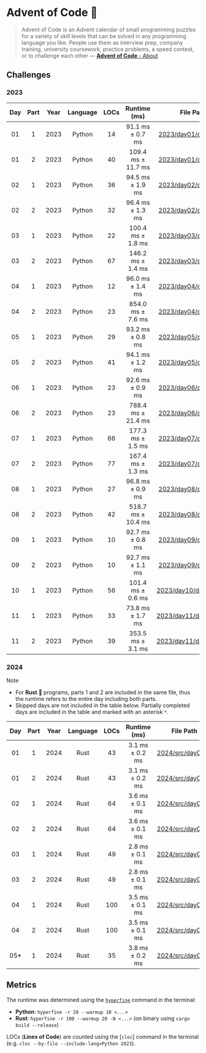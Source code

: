 # Advent of Code 🎄

> Advent of Code is an Advent calendar of small programming puzzles for a variety of skill levels that can be solved in any programming language you like. People use them as interview prep, company training, university coursework, practice problems, a speed contest, or to challenge each other — [**Advent of Code** - About](https://adventofcode.com/2024/about)

## Challenges

### 2023

| **Day** | **Part** | **Year** | **Language** | **LOCs** |  **Runtime (ms)**  |                  **File Path**                 |
|:-------:|:--------:|:--------:|:------------:|:--------:|:------------------:|:----------------------------------------------:|
| 01      | 1        | 2023     | Python       | 14       | 91.1 ms ± 0.7 ms   | [2023/day01/day1_1.py](2023/day01/day1_1.py)   |
| 01      | 2        | 2023     | Python       | 40       | 109.4 ms ± 11.7 ms | [2023/day01/day1_2.py](2023/day01/day1_2.py)   |
| 02      | 1        | 2023     | Python       | 36       | 94.5 ms ± 1.9 ms   | [2023/day02/day2_1.py](2023/day02/day2_1.py)   |
| 02      | 2        | 2023     | Python       | 32       | 96.4 ms ± 1.3 ms   | [2023/day02/day2_2.py](2023/day02/day2_2.py)   |
| 03      | 1        | 2023     | Python       | 22       | 100.4 ms ± 1.8 ms  | [2023/day03/day3_1.py](2023/day03/day3_1.py)   |
| 03      | 2        | 2023     | Python       | 67       | 146.2 ms ± 1.4 ms  | [2023/day03/day3_2.py](2023/day03/day3_2.py)   |
| 04      | 1        | 2023     | Python       | 12       | 96.0 ms ± 1.4 ms   | [2023/day04/day4_1.py](2023/day04/day4_1.py)   |
| 04      | 2        | 2023     | Python       | 23       | 854.0 ms ± 7.6 ms  | [2023/day04/day4_2.py](2023/day04/day4_2.py)   |
| 05      | 1        | 2023     | Python       | 29       | 93.2 ms ± 0.8 ms   | [2023/day05/day5_1.py](2023/day05/day5_1.py)   |
| 05      | 2        | 2023     | Python       | 41       | 94.1 ms ± 1.2 ms   | [2023/day05/day5_2.py](2023/day05/day5_2.py)   |
| 06      | 1        | 2023     | Python       | 23       | 92.6 ms ± 0.9 ms   | [2023/day06/day6_1.py](2023/day06/day6_1.py)   |
| 06      | 2        | 2023     | Python       | 23       | 788.4 ms ± 21.4 ms | [2023/day06/day6_2.py](2023/day06/day6_2.py)   |
| 07      | 1        | 2023     | Python       | 66       | 177.3 ms ± 1.5 ms  | [2023/day07/day7_1.py](2023/day07/day7_1.py)   |
| 07      | 2        | 2023     | Python       | 77       | 167.4 ms ± 1.3 ms  | [2023/day07/day7_2.py](2023/day07/day7_2.py)   |
| 08      | 1        | 2023     | Python       | 27       | 96.8 ms ± 0.9 ms   | [2023/day08/day8_1.py](2023/day08/day8_1.py)   |
| 08      | 2        | 2023     | Python       | 42       | 518.7 ms ± 10.4 ms | [2023/day08/day8_2.py](2023/day08/day8_2.py)   |
| 09      | 1        | 2023     | Python       | 10       | 92.7 ms ± 0.8 ms   | [2023/day09/day9_1.py](2023/day09/day9_1.py)   |
| 09      | 2        | 2023     | Python       | 10       | 92.7 ms ± 1.1 ms   | [2023/day09/day9_2.py](2023/day09/day9_2.py)   |
| 10      | 1        | 2023     | Python       | 56       | 101.4 ms ± 0.6 ms  | [2023/day10/day10_1.py](2023/day10/day10_1.py) |
| 11      | 1        | 2023     | Python       | 33       | 73.8 ms ± 1.7 ms   | [2023/day11/day11_1.py](2023/day11/day11_1.py) |
| 11      | 2        | 2023     | Python       | 39       | 353.5 ms ± 3.1 ms  | [2023/day11/day11_2.py](2023/day11/day11_2.py) |

### 2024

> [!NOTE]
>
> - For **Rust** 🦀 programs, parts 1 and 2 are included in the same file, thus the runtime refers to the entire day including both parts.
> - Skipped days are not included in the table below. Partially completed days are included in the table and marked with an asterisk `*`.

| **Day** | **Part** | **Year** | **Language** | **LOCs** |  **Runtime (ms)** |              **File Path**             |
|:-------:|:--------:|:--------:|:------------:|:--------:|:-----------------:|:--------------------------------------:|
| 01      | 1        | 2024     | Rust         | 43       | 3.1 ms ±   0.2 ms | [2024/src/day01.rs](2024/src/day01.rs) |
| 01      | 2        | 2024     | Rust         | 43       | 3.1 ms ±   0.2 ms | [2024/src/day01.rs](2024/src/day01.rs) |
| 02      | 1        | 2024     | Rust         | 64       | 3.6 ms ±   0.1 ms | [2024/src/day02.rs](2024/src/day02.rs) |
| 02      | 2        | 2024     | Rust         | 64       | 3.6 ms ±   0.1 ms | [2024/src/day02.rs](2024/src/day02.rs) |
| 03      | 1        | 2024     | Rust         | 49       | 2.8 ms ±   0.1 ms | [2024/src/day03.rs](2024/src/day03.rs) |
| 03      | 2        | 2024     | Rust         | 49       | 2.8 ms ±   0.1 ms | [2024/src/day03.rs](2024/src/day03.rs) |
| 04      | 1        | 2024     | Rust         | 100      | 3.5 ms ±   0.1 ms | [2024/src/day04.rs](2024/src/day04.rs) |
| 04      | 2        | 2024     | Rust         | 100      | 3.5 ms ±   0.1 ms | [2024/src/day04.rs](2024/src/day04.rs) |
| 05*     | 1        | 2024     | Rust         | 35       | 3.8 ms ±   0.2 ms | [2024/src/day05.rs](2024/src/day05.rs) |

## Metrics

The runtime was determined using the [`hyperfine`](https://github.com/sharkdp/hyperfine) command in the terminal:

- **Python**: `hyperfine -r 20 --warmup 10 <...>`
- **Rust**: `hyperfine -r 100 --warmup 20 -N <...>` (on binary using `cargo build --release`)

LOCs (**Lines of Code**) are counted using the [`cloc`] command in the terminal (e.g. `cloc --by-file --include-lang=Python 2023`).
